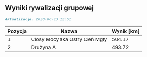 ## Wyniki rywalizacji grupowej

```markdown
Aktualizacja: 2020-06-13 12:51
```

Pozycja | Nazwa | Wynik [km] |
------------ | -------------  | -------------
 1 |Ciosy Mocy aka Ostry Cień Mgły | 504.17 
 2 |Drużyna A | 493.72